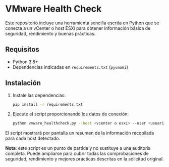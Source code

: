 # VMware Health Check

Este repositorio incluye una herramienta sencilla escrita en Python que se conecta a un vCenter o host ESXi para obtener información básica de seguridad, rendimiento y buenas prácticas.

## Requisitos

- Python 3.8+
- Dependencias indicadas en `requirements.txt` (`pyvmomi`)

## Instalación

1. Instale las dependencias:
   ```bash
   pip install -r requirements.txt
   ```

2. Ejecute el script proporcionando los datos de conexión:
   ```bash
   python vmware_healthcheck.py --host <vcenter o esxi> --user <usuario> --password <contraseña>
   ```

El script mostrará por pantalla un resumen de la información recopilada para cada host detectado.

**Nota**: este script es un punto de partida y no sustituye a una auditoría completa. Puede ampliarse para cubrir todas las comprobaciones de seguridad, rendimiento y mejores prácticas descritas en la solicitud original.
